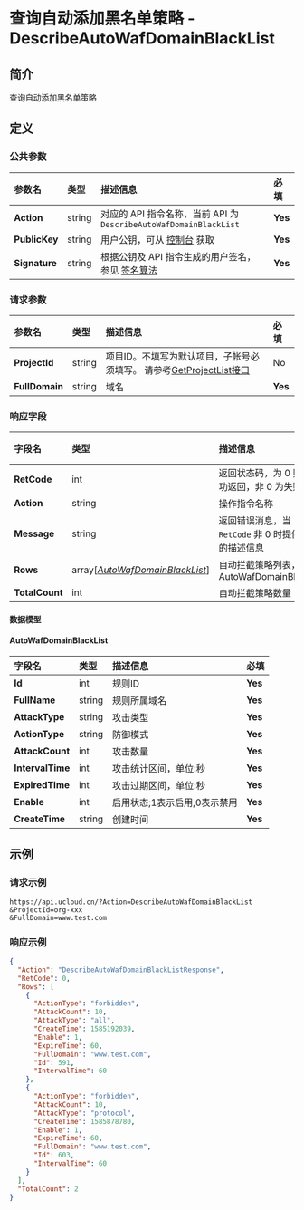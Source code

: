 # 查询自动添加黑名单策略 - DescribeAutoWafDomainBlackList

## 简介

查询自动添加黑名单策略








## 定义

### 公共参数

| 参数名 | 类型 | 描述信息 | 必填 |
|:---|:---|:---|:---|
| **Action**     | string  | 对应的 API 指令名称，当前 API 为 `DescribeAutoWafDomainBlackList`                        | **Yes** |
| **PublicKey**  | string  | 用户公钥，可从 [控制台](https://console.ucloud.cn/uapi/apikey) 获取                                             | **Yes** |
| **Signature**  | string  | 根据公钥及 API 指令生成的用户签名，参见 [签名算法](api/summary/signature.md)  | **Yes** |

### 请求参数

| 参数名 | 类型 | 描述信息 | 必填 |
|:---|:---|:---|:---|
| **ProjectId** | string | 项目ID。不填写为默认项目，子帐号必须填写。 请参考[GetProjectList接口](api/summary/get_project_list) |No|
| **FullDomain** | string | 域名 |**Yes**|

### 响应字段

| 字段名 | 类型 | 描述信息 | 必填 |
|:---|:---|:---|:---|
| **RetCode** | int | 返回状态码，为 0 则为成功返回，非 0 为失败 |**Yes**|
| **Action** | string | 操作指令名称 |**Yes**|
| **Message** | string | 返回错误消息，当 `RetCode` 非 0 时提供详细的描述信息 |No|
| **Rows** | array[[*AutoWafDomainBlackList*](#AutoWafDomainBlackList)] | 自动拦截策略列表，参考AutoWafDomainBlackList |No|
| **TotalCount** | int | 自动拦截策略数量 |No|

#### 数据模型


#### AutoWafDomainBlackList

| 字段名 | 类型 | 描述信息 | 必填 |
|:---|:---|:---|:---|
| **Id** | int | 规则ID |**Yes**|
| **FullName** | string | 规则所属域名 |**Yes**|
| **AttackType** | string | 攻击类型 |**Yes**|
| **ActionType** | string | 防御模式 |**Yes**|
| **AttackCount** | int | 攻击数量 |**Yes**|
| **IntervalTime** | int | 攻击统计区间，单位:秒 |**Yes**|
| **ExpiredTime** | int | 攻击过期区间，单位:秒 |**Yes**|
| **Enable** | int | 启用状态;1表示启用,0表示禁用 |**Yes**|
| **CreateTime** | string | 创建时间 |**Yes**|

## 示例

### 请求示例
    
```
https://api.ucloud.cn/?Action=DescribeAutoWafDomainBlackList
&ProjectId=org-xxx
&FullDomain=www.test.com
```

### 响应示例
    
```json
{
  "Action": "DescribeAutoWafDomainBlackListResponse",
  "RetCode": 0,
  "Rows": [
    {
      "ActionType": "forbidden",
      "AttackCount": 10,
      "AttackType": "all",
      "CreateTime": 1585192039,
      "Enable": 1,
      "ExpireTime": 60,
      "FullDomain": "www.test.com",
      "Id": 591,
      "IntervalTime": 60
    },
    {
      "ActionType": "forbidden",
      "AttackCount": 10,
      "AttackType": "protocol",
      "CreateTime": 1585878780,
      "Enable": 1,
      "ExpireTime": 60,
      "FullDomain": "www.test.com",
      "Id": 603,
      "IntervalTime": 60
    }
  ],
  "TotalCount": 2
}
```





